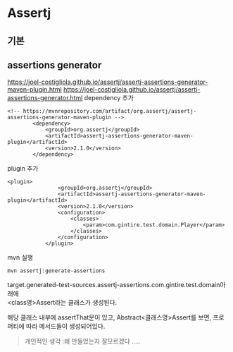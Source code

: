 # Assertj

## 기본


## assertions generator
https://joel-costigliola.github.io/assertj/assertj-assertions-generator-maven-plugin.html
https://joel-costigliola.github.io/assertj/assertj-assertions-generator.html
dependency  추가
```
<!-- https://mvnrepository.com/artifact/org.assertj/assertj-assertions-generator-maven-plugin -->
        <dependency>
            <groupId>org.assertj</groupId>
            <artifactId>assertj-assertions-generator-maven-plugin</artifactId>
            <version>2.1.0</version>
        </dependency>
```
plugin 추가
```
<plugin>
                <groupId>org.assertj</groupId>
                <artifactId>assertj-assertions-generator-maven-plugin</artifactId>
                <version>2.1.0</version>
                <configuration>
                    <classes>
                        <param>com.gintire.test.domain.Player</param>
                    </classes>
                </configuration>
            </plugin>
```

mvn 실행
```
mvn assertj:generate-assertions
```

target.generated-test-sources.assertj-assertions.com.gintire.test.domain아래에   
<class명>Assert라는 클래스가 생성된다.  

해당 클래스 내부에 assertThat문이 있고, Abstract<클래스명>Assert를 보면, 프로퍼티에 따라 메서드들이 생성되어있다.  
> 개인적인 생각 :왜 만들었는지 잘모르겠다 .....
